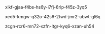 xlkf-gjaa-f4bs-hs6y-i7fj-6rlp-f45z-3yq5

xed5-kmgw-q32o-42s6-2twd-jmr2-ubwt-gl6q

zcgn-rcr6-mn72-xzfn-ltgr-kyq6-xzan-uh54